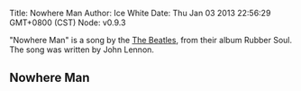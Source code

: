 Title: Nowhere Man
Author: Ice White
Date: Thu Jan 03 2013 22:56:29 GMT+0800 (CST)
Node: v0.9.3

"Nowhere Man" is a song by the [The Beatles](http://en.wikipedia.org/wiki/The_Beatles), from their album Rubber Soul. The song was written by John Lennon.

## Nowhere Man

<script src="/audiojs/audio.min.js"></script>
<script src="/nowhere-man/nowhere-man.js"></script>
<audio src="http://upload.wikimedia.org/wikipedia/en/4/4c/Beatles_nowhere_man.ogg" preload="auto" />

    """
    He's a real nowhere man,
    Sitting in his nowhere land,
    Making all his nowhere plans for nobody.
    
    Doesn't have a point of view,
    Knows not where he's going to,
    Isn't he a bit like you and me?
    
    Nowhere man please listen,
    You don't know what you're missing,
    Nowhere man, the world is at your command!
    
    He's as blind as he can be,
    Just sees what he wants to see,
    Nowhere man can you see me at all?
    
    Nowhere man, don't worry,
    Take your time, don't hurry,
    Leave it all till somebody else lends you a hand!
    
    Doesn't have a point of view,
    Knows not where he's going to,
    Isn't he a bit like you and me?
    
    Nowhere man please listen,
    you don't know what you're missing
    Nowhere man, the world is at your command!
    
    He's a real nowhere man,
    Sitting in his nowhere land,
    Making all his nowhere plans for nobody.
    Making all his nowhere plans for nobody.
    Making all his nowhere plans for nobody!
    """

